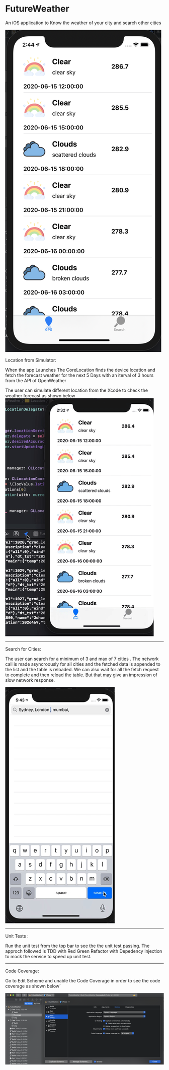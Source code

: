 # FutureWeather
An iOS application to Know the weather of your city and search other cities 


![HeaderImage](futureweather.png)

Location from Simulator: 

When the app Launches The CoreLocation finds the device location and fetch the forecast weather for the next 5 Days with an iterval of 3 hours from the API of OpenWeather 

The user can simulate different location from the Xcode to check the weather forecast as shown below
![Location From Simulator](Forecast.gif)


---------------------------------------------------
Search for Cities:

The user can search for a minimum of 3 and max of 7 cities . The network call is made asyncroously for all cities and the fetched data is appended to the list and the table is reloaded. We can also wait for all the fetch request to complete and then reload the table. But that may give an impression of slow network response.

![Search for Cities](Search.gif)


----------------------------------------------------
Unit Tests :

Run the unit test from the top bar to see the the unit test passing. The approch followed is TDD with Red Green Refactor with Depedency Injection to mock the service to speed up unit test. 

---------------------------------------------------
Code Coverage:

Go to Edit Scheme and unable the Code Coverage in order to see the code coverage as shown below`

![HeaderImage](CodeCoverage.png)

